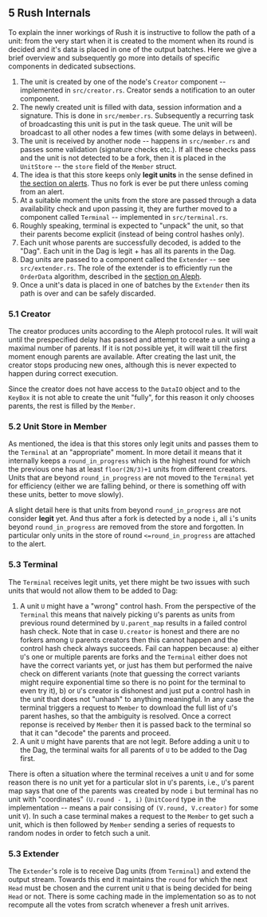 ## 5 Rush Internals

To explain the inner workings of Rush it is instructive to follow the path of a unit: from the very start when it is created to the moment when its round is decided and it's data is placed in one of the output batches. Here we give a brief overview and subsequently go more into details of specific components in dedicated subsections.

1. The unit is created by one of the node's `Creator` component -- implemented in `src/creator.rs`. Creator sends a notification to an outer component.
2. The newly created unit is filled with data, session information and a signature. This is done in `src/member.rs`. Subsequently a recurring task of broadcasting this unit is put in the task queue. The unit will be broadcast to all other nodes a few times (with some delays in between).
3. The unit is received by another node -- happens in `src/member.rs` and passes some validation (signature checks etc.). If all these checks pass and the unit is not detected to be a fork, then it is placed in the `UnitStore` -- the `store` field of the `Member` struct.
4. The idea is that this store keeps only **legit units** in the sense defined in [the section on alerts](what_is_aleph.md#25-alerts----dealing-with-fork-spam). Thus no fork is ever be put there unless coming from an alert.
5. At a suitable moment the units from the store are passed through a data availability check and upon passing it, they are further moved to a component called `Terminal` -- implemented in `src/terminal.rs`.
6. Roughly speaking, terminal is expected to "unpack" the unit, so that their parents become explicit (instead of being control hashes only).
7. Each unit whose parents are successfully decoded, is added to the "Dag". Each unit in the Dag is legit + has all its parents in the Dag.
8. Dag units are passed to a component called the `Extender` -- see `src/extender.rs`. The role of the extender is to efficiently run the `OrderData` algorithm, described in the [section on Aleph](what_is_aleph.md).
9. Once a unit's data is placed in one of batches by the `Extender` then its path is over and can be safely discarded.


### 5.1 Creator

The creator produces units according to the Aleph protocol rules. It will wait until the prespecified delay has passed and attempt to create a unit using a maximal number of parents. If it is not possible yet, it will wait till the first moment enough parents are available. After creating the last unit, the creator stops producing new ones, although this is never expected to happen during correct execution.

Since the creator does not have access to the `DataIO` object and to the `KeyBox` it is not able to create the unit "fully", for this reason it only chooses parents, the rest is filled by the `Member`.


### 5.2 Unit Store in Member

As mentioned, the idea is that this stores only legit units and passes them to the `Terminal` at an "appropriate" moment. In more detail it means that it internally keeps a `round_in_progress` which is the highest round for which the previous one has at least `floor(2N/3)+1` units from different creators. Units that are beyond `round_in_progress` are not moved to  the `Terminal` yet for efficiency (either we are falling behind, or there is something off with these units, better to move slowly).

A slight detail here is that units from beyond `round_in_progress` are not consider **legit** yet. And thus after a fork is detected by a node `i`, all `i`'s units beyond `round_in_progress` are removed from the store and forgotten. In particular only units in the store of round `<=round_in_progress` are attached to the alert.


### 5.3 Terminal
The `Terminal` receives legit units, yet there might be two issues with such units that would not allow them to be added to Dag:

1. A unit `U` might have a "wrong" control hash. From the perspective of the `Terminal` this means that naively picking `U`'s parents as units from previous round determined by `U.parent_map` results in a failed control hash check. Note that in case `U.creator` is honest and there are no forkers among `U` parents creators then this cannot happen and the control hash check always succeeds. Fail can happen because:
         a) either `U`'s one or multiple parents are forks and the `Terminal` either does not have the correct variants yet, or just has them but performed the naive check on different variants (note that guessing the correct variants might require exponential time so there is no point for the terminal to even try it),
         b) or `U`'s  creator is dishonest and just put a control hash in the unit that does not "unhash" to anything meaningful.
    In any case the terminal triggers a request to `Member` to download the full list of `U`'s parent hashes, so that the ambiguity is resolved. Once a correct reponse is received by `Member` then it is passed back to the terminal so that it can "decode" the parents and proceed.
2. A unit `U` might have parents that are not legit. Before adding a unit `U` to the Dag, the terminal waits for all parents of `U` to be added to the Dag first.

There is often a situation where the terminal receives a unit `U` and for some reason there is no unit yet for a particular slot in `U`'s parents, i.e., `U`'s parent map says that one of the parents was created by node `i` but terminal has no unit with "coordinates" `(U.round - 1, i)` (`UnitCoord` type in the implementation -- means a pair consising of `(V.round, V.creator)` for some unit `V`). In such a case terminal makes a request to the `Member` to get such a unit, which is then followed by `Member` sending a series of requests to random nodes in order to fetch such a unit.

### 5.3 Extender

The `Extender`'s role is to receive Dag units (from `Terminal`) and extend the output stream. Towards this end it maintains the `round` for which the next `Head` must be chosen and the current unit `U` that is being decided for being `Head` or not. There is some caching made in the implementation so as to not recompute all the votes from scratch whenever a fresh unit arrives.




